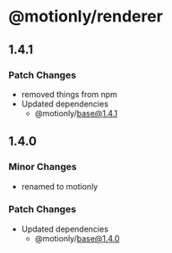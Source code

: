 # @motionly/renderer

## 1.4.1

### Patch Changes

- removed things from npm
- Updated dependencies
  - @motionly/base@1.4.1

## 1.4.0

### Minor Changes

- renamed to motionly

### Patch Changes

- Updated dependencies
  - @motionly/base@1.4.0
